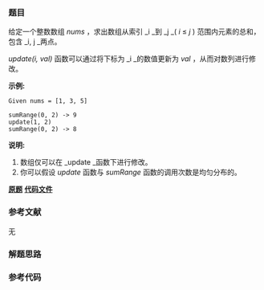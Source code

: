 ### 题目
给定一个整数数组   _nums_ ，求出数组从索引  _i  _到  _j   _( _i_  ≤  _j_ ) 范围内元素的总和，包含  _i,   j
_两点。

_update(i, val)_ 函数可以通过将下标为  _i  _的数值更新为  _val_ ，从而对数列进行修改。

**示例:**

    
    
    Given nums = [1, 3, 5]
    
    sumRange(0, 2) -> 9
    update(1, 2)
    sumRange(0, 2) -> 8
    

**说明:**

  1. 数组仅可以在  _update  _函数下进行修改。
  2. 你可以假设 _update_ 函数与 _sumRange_ 函数的调用次数是均匀分布的。

 **[原题](https://leetcode-cn.com/problems/range-sum-query-mutable/)**    **[代码文件]()**


### 参考文献
无

### 解题思路




### 参考代码

```go


```




